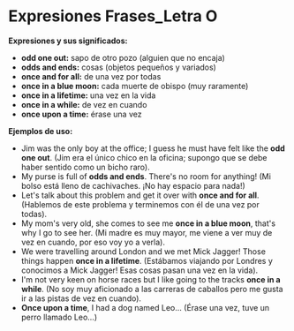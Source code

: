 # Expresiones Frases_Letra O



**Expresiones y sus significados:**

*   **odd one out:** sapo de otro pozo (alguien que no encaja)
*   **odds and ends:** cosas (objetos pequeños y variados)
*   **once and for all:** de una vez por todas
*   **once in a blue moon:** cada muerte de obispo (muy raramente)
*   **once in a lifetime:** una vez en la vida
*   **once in a while:** de vez en cuando
*   **once upon a time:** érase una vez

**Ejemplos de uso:**

*   Jim was the only boy at the office; I guess he must have felt like the **odd one out**. (Jim era el único chico en la oficina; supongo que se debe haber sentido como un bicho raro).
*   My purse is full of **odds and ends**. There's no room for anything! (Mi bolso está lleno de cachivaches. ¡No hay espacio para nada!)
*   Let's talk about this problem and get it over with **once and for all**. (Hablemos de este problema y terminemos con él de una vez por todas).
*   My mom's very old, she comes to see me **once in a blue moon**, that's why I go to see her. (Mi madre es muy mayor, me viene a ver muy de vez en cuando, por eso voy yo a verla).
*   We were travelling around London and we met Mick Jagger! Those things happen **once in a lifetime**. (Estábamos viajando por Londres y conocimos a Mick Jagger! Esas cosas pasan una vez en la vida).
*   I'm not very keen on horse races but I like going to the tracks **once in a while**. (No soy muy aficionado a las carreras de caballos pero me gusta ir a las pistas de vez en cuando).
*   **Once upon a time**, I had a dog named Leo... (Érase una vez, tuve un perro llamado Leo...)

